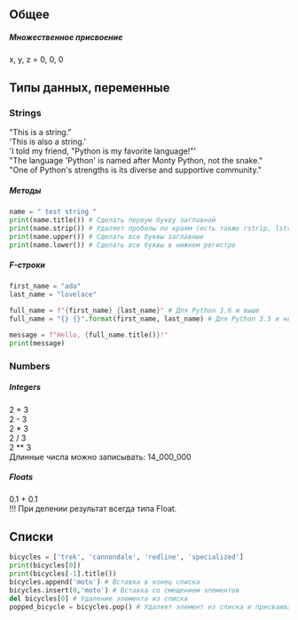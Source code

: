 ## Общее
##### Множественное присвоение
x, y, z = 0, 0, 0
## Типы данных, переменные
### Strings
"This is a string."  
'This is also a string.'  
'I told my friend, "Python is my favorite language!"'  
"The language 'Python' is named after Monty Python, not the snake."  
"One of Python's strengths is its diverse and supportive community."  
##### Методы
``` python
name = " test string "
print(name.title()) # Сделать первую букву заглавной
print(name.strip()) # Удаляет пробелы по краям (есть также rstrip, lstrip)
print(name.upper()) # Сделать все буквы заглавные
print(name.lower()) # Сделать все буквы в нижнем регистре
```
##### F-строки
``` python
first_name = "ada"
last_name = "lovelace"

full_name = f"{first_name} {last_name}" # Для Python 3.6 и выше
full_name = "{} {}".format(first_name, last_name) # Для Python 3.5 и ниже

message = f"Hello, {full_name.title()}!"
print(message)
```
### Numbers
##### Integers
2 + 3  
2 - 3  
2 * 3  
2 / 3  
2 ** 3  
Длинные числа можно записывать: 14_000_000  
##### Floats
0.1 + 0.1  
!!! При делении результат всегда типа Float.  

## Списки
``` python
bicycles = ['trek', 'cannondale', 'redline', 'specialized']
print(bicycles[0])
print(bicycles[-1].title())
bicycles.append('moto') # Вставка в конец списка
bicycles.insert(0,'moto') # Вставка со смещением элементов
del bicycles[0] # Удаление элемента из списка
popped_bicycle = bicycles.pop() # Удаляет элемент из списка и присваивает его значение переменной
```
